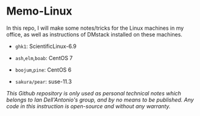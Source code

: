 # Memo-Linux

In this repo, I will make some notes/tricks for the Linux machines in my office, as well as instructions of DMstack installed on these machines.

* `ghk1`: ScientificLinux-6.9

* `ash`,`elm`,`boab`: CentOS 7

* `boojum`,`pine`: CentOS 6

* `sakura/pear`: suse-11.3

_This Github repository is only used as personal technical notes which belongs to Ian Dell'Antonio's group, and by no means to be published. Any code in this instruction is open-source and without any warranty._
